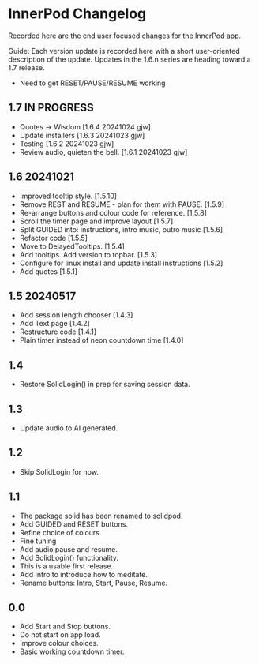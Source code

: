 # InnerPod Changelog

Recorded here are the end user focused changes for the InnerPod app.

Guide: Each version update is recorded here with a short user-oriented
description of the update. Updates in the 1.6.n series are heading
toward a 1.7 release.

+ Need to get RESET/PAUSE/RESUME working

## 1.7 IN PROGRESS

+ Quotes -> Wisdom [1.6.4 20241024 gjw]
+ Update installers [1.6.3 20241023 gjw]
+ Testing [1.6.2 20241023 gjw]
+ Review audio, quieten the bell. [1.6.1 20241023 gjw]

## 1.6 20241021

+ Improved tooltip style. [1.5.10]
+ Remove REST and RESUME - plan for them with PAUSE. [1.5.9]
+ Re-arrange buttons and colour code for reference. [1.5.8]
+ Scroll the timer page and improve layout [1.5.7]
+ Split GUIDED into: instructions, intro music, outro music [1.5.6]
+ Refactor code [1.5.5]
+ Move to DelayedTooltips. [1.5.4]
+ Add tooltips. Add version to topbar. [1.5.3]
+ Configure for linux install and update install instructions [1.5.2]
+ Add quotes [1.5.1]

## 1.5 20240517

+ Add session length chooser [1.4.3]
+ Add Text page [1.4.2]
+ Restructure code [1.4.1]
+ Plain timer instead of neon countdown time [1.4.0]
  
## 1.4

+ Restore SolidLogin() in prep for saving session data.

## 1.3

+ Update audio to AI generated.

## 1.2

+ Skip SolidLogin for now.

## 1.1

+ The package solid has been renamed to solidpod.
+ Add GUIDED and RESET buttons.
+ Refine choice of colours.
+ Fine tuning
+ Add audio pause and resume.
+ Add SolidLogin() functionality.
+ This is a usable first release.
+ Add Intro to introduce how to meditate.
+ Rename buttons: Intro, Start, Pause, Resume.

## 0.0

+ Add Start and Stop buttons.
+ Do not start on app load.
+ Improve colour choices.
+ Basic working countdown timer.

